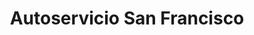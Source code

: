 ---
title: "Autoservicio San Francisco"
url: /bogota/autoservicio-san-francisco/
shop: comodidad
---